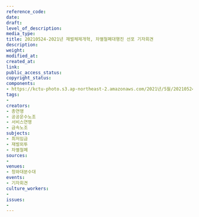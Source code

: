 ```yaml
---
reference_code: 
date: 
draft: 
level_of_description: 
media_type: 
title: 20210524-2021년 재벌체제개혁, 차별철폐대행진 선포 기자회견
description: 
weight: 
modified_at: 
created_at: 
link: 
public_access_status: 
copyright_status: 
components:
- https://kctu-photo.s3.ap-northeast-2.amazonaws.com/2021년/5월/20210524-2021년+재벌체제개혁,+차별철폐대행진+선포+기자회견/_1D20021.jpg
tags:
- 
creators:
- 총연맹
- 공공운수노조
- 서비스연맹
- 금속노조
subjects:
- 최저임금
- 재벌외투
- 차별철폐
sources:
- 
venues:
- 청와대분수대
events:
- 기자회견
culture_workers:
- 
issues:
- 
---
```

